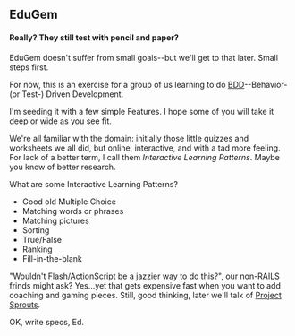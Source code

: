 <h2>EduGem</h2>
<h4>Really? They still test with pencil and paper?</h4>

EduGem doesn't suffer from small goals--but we'll get to that later. Small steps first.

For now, this is an exercise for a group of us learning to do <a href="http://pragprog.com/titles/achbd/the-rspec-book">BDD</a>--Behavior- (or Test-) Driven Development. 

I'm seeding it with a few simple Features. I hope some of you will take it deep or wide as you see fit.

We're all familiar with the domain: initially those little quizzes and worksheets we all did, but online, interactive, and with a tad more feeling. For lack of a better term, I call them <i>Interactive Learning Patterns</i>. Maybe you know of better research.

What are some Interactive Learning Patterns?
- Good old Multiple Choice
- Matching words or phrases
- Matching pictures
- Sorting
- True/False
- Ranking
- Fill-in-the-blank

"Wouldn't Flash/ActionScript be a jazzier way to do this?", our non-RAILS frinds might ask? Yes...yet that gets expensive fast when you want to add coaching and gaming pieces. Still, good thinking, later we'll talk of <a href="http://projectsprouts.org/">Project Sprouts</a>.

OK, write specs, Ed.
